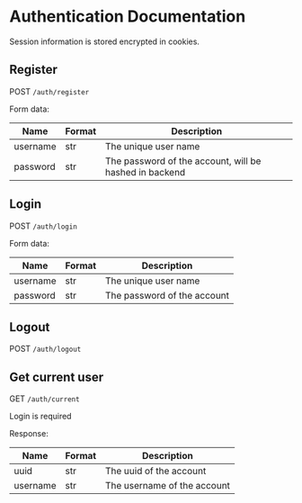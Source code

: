 # Authentication Documentation
Session information is stored encrypted in cookies. 

## Register
POST ```/auth/register```

Form data:

Name | Format | Description
-----|--------|------------
username | str | The unique user name
password | str | The password of the account, will be hashed in backend

## Login

POST ```/auth/login```

Form data:

Name | Format | Description
-----|--------|------------
username | str | The unique user name
password | str | The password of the account

## Logout

POST ```/auth/logout```

## Get current user

GET ```/auth/current```

Login is required

Response:

Name | Format | Description
-----|--------|------------
uuid | str | The uuid of the account
username | str | The username of the account